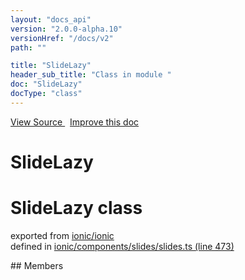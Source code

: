 ```yaml
---
layout: "docs_api"
version: "2.0.0-alpha.10"
versionHref: "/docs/v2"
path: ""

title: "SlideLazy"
header_sub_title: "Class in module "
doc: "SlideLazy"
docType: "class"
---
```



<div class="improve-docs">
  <a href='http://github.com/driftyco/ionic/tree/master/#L'>
    View Source
  </a>
  &nbsp;
  <a href='http://github.com/driftyco/ionic/edit/master/#L'>
    Improve this doc
  </a>
</div>




<h1 class="api-title">

  SlideLazy



</h1>








<h1 class="class export">SlideLazy <span class="type">class</span></h1>
<p class="module">exported from <a href='undefined'>ionic/ionic</a><br/>
defined in <a href="https://github.com/driftyco/ionic2/tree/master/ionic/components/slides/slides.ts#L473-L482">ionic/components/slides/slides.ts (line 473)</a>
</p>
<p></p>
## Members

